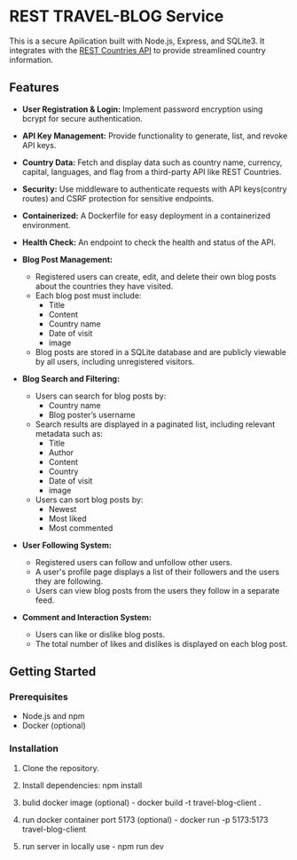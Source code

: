 # REST TRAVEL-BLOG Service

This is a secure Apilication built with Node.js, Express, and SQLite3. It integrates with the [REST Countries API](https://restcountries.com) to provide streamlined country information.

## Features
- **User Registration & Login:** Implement password encryption using bcrypt for secure authentication.
- **API Key Management:** Provide functionality to generate, list, and revoke API keys.
- **Country Data:** Fetch and display data such as country name, currency, capital, languages, and flag from a third-party API like REST Countries.
- **Security:** Use middleware to authenticate requests with API keys(contry routes) and CSRF protection for sensitive endpoints.
- **Containerized:** A Dockerfile for easy deployment in a containerized environment.
- **Health Check:** An endpoint to check the health and status of the API.

- **Blog Post Management:**
  - Registered users can create, edit, and delete their own blog posts about the countries they have visited.
  - Each blog post must include:
    - Title
    - Content
    - Country name
    - Date of visit
    - image
  - Blog posts are stored in a SQLite database and are publicly viewable by all users, including unregistered visitors.

- **Blog Search and Filtering:**
  - Users can search for blog posts by:
    - Country name
    - Blog poster’s username
  - Search results are displayed in a paginated list, including relevant metadata such as:
    - Title
    - Author
    - Content
    - Country
    - Date of visit
    - image
  - Users can sort blog posts by:
    - Newest
    - Most liked
    - Most commented    

- **User Following System:**
  - Registered users can follow and unfollow other users.
  - A user's profile page displays a list of their followers and the users they are following.
  - Users can view blog posts from the users they follow in a separate feed.

- **Comment and Interaction System:**
  - Users can like or dislike blog posts.
  - The total number of likes and dislikes is displayed on each blog post.
  

## Getting Started

### Prerequisites

- Node.js and npm
- Docker (optional)

### Installation

1. Clone the repository.
2. Install dependencies:
   npm install

3. bulid docker image (optional) - docker build -t travel-blog-client . 

4. run docker container port 5173 (optional) - docker run -p 5173:5173 travel-blog-client 

5. run server in locally use - npm run dev
